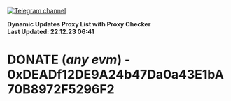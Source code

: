 [![Telegram channel](https://img.shields.io/endpoint?url=https://runkit.io/damiankrawczyk/telegram-badge/branches/master?url=https://t.me/n4z4v0d)](https://t.me/n4z4v0d) 

**Dynamic Updates Proxy List with Proxy Checker**  
**Last Updated: 22.12.23 06:41**

# DONATE (_any evm_) - 0xDEADf12DE9A24b47Da0a43E1bA70B8972F5296F2
